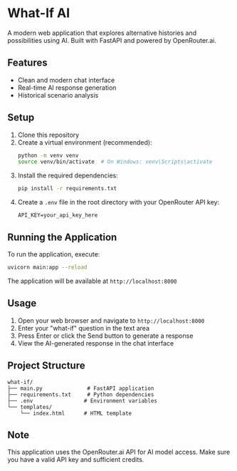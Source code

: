 # What-If AI

A modern web application that explores alternative histories and possibilities using AI. Built with FastAPI and powered by OpenRouter.ai.

## Features

- Clean and modern chat interface
- Real-time AI response generation
- Historical scenario analysis

## Setup

1. Clone this repository
2. Create a virtual environment (recommended):
   ```bash
   python -m venv venv
   source venv/bin/activate  # On Windows: venv\Scripts\activate
   ```
3. Install the required dependencies:
   ```bash
   pip install -r requirements.txt
   ```
4. Create a `.env` file in the root directory with your OpenRouter API key:
   ```
   API_KEY=your_api_key_here
   ```

## Running the Application

To run the application, execute:
```bash
uvicorn main:app --reload
```

The application will be available at `http://localhost:8000`

## Usage

1. Open your web browser and navigate to `http://localhost:8000`
2. Enter your "what-if" question in the text area
3. Press Enter or click the Send button to generate a response
4. View the AI-generated response in the chat interface

## Project Structure

```
what-if/
├── main.py              # FastAPI application
├── requirements.txt     # Python dependencies
├── .env                # Environment variables
└── templates/
    └── index.html      # HTML template
```

## Note

This application uses the OpenRouter.ai API for AI model access. Make sure you have a valid API key and sufficient credits. 